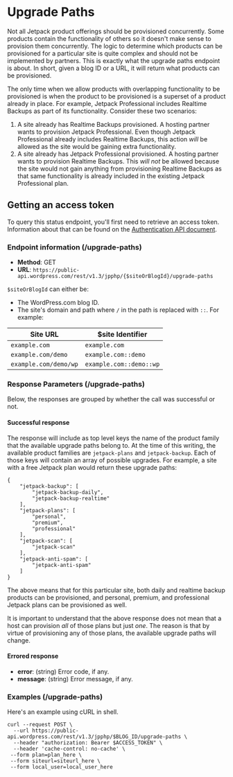 # Upgrade Paths

Not all Jetpack product offerings should be provisioned concurrently. Some products contain the functionality of others so it doesn't make sense to provision them concurrently. The logic to determine which products can be provisioned for a particular site is quite complex and should not be implemented by partners. This is exactly what the upgrade paths endpoint is about. In short, given a blog ID or a URL, it will return what products can be provisioned.

The only time when we allow products with overlapping functionality to be provisioned is when the product to be provisioned is a superset of a product already in place. For example, Jetpack Professional includes Realtime Backups as part of its functionality. Consider these two scenarios:

1. A site already has Realtime Backups provisioned. A hosting partner wants to provision Jetpack Professional. Even though Jetpack Professional already includes Realtime Backups, this action *will* be allowed as the site would be gaining extra functionality.
2. A site already has Jetpack Professional provisioned. A hosting partner wants to provision Realtime Backups. This *will not* be allowed because the site would not gain anything from provisioning Realtime Backups as that same functionality is already included in the existing Jetpack Professional plan.

## Getting an access token

To query this status endpoint, you'll first need to retrieve an access token. Information about that can be found on the [Authentication API document](../jetpack-start-endpoints/authentication.md#getting-a-jetpack-partner-access-token ).

### Endpoint information (/upgrade-paths)

- __Method__: GET
- __URL__:    `https://public-api.wordpress.com/rest/v1.3/jpphp/{$siteOrBlogId}/upgrade-paths`

`$siteOrBlogId` can either be:

 - The WordPress.com blog ID.
 - The site's domain and path where `/` in the path is replaced with `::`. For example:

| Site URL              | $site Identifier        |
| --------------------- | -------------------     |
| `example.com`         | `example.com`           |
| `example.com/demo`    | `example.com::demo`     |
| `example.com/demo/wp` | `example.com::demo::wp` |

### Response Parameters (/upgrade-paths)

Below, the responses are grouped by whether the call was successful or not.

#### Successful response

The response will include as top level keys the name of the product family that the available upgrade paths belong to. At the time of this writing, the available product families are `jetpack-plans` and `jetpack-backup`. Each of those keys will contain an array of possible upgrades. For example, a site with a free Jetpack plan would return these upgrade paths:

```
{
    "jetpack-backup": [
        "jetpack-backup-daily",
        "jetpack-backup-realtime"
    ],
    "jetpack-plans": [
        "personal",
        "premium",
        "professional"
    ],
	"jetpack-scan": [
        "jetpack-scan"
    ],
	"jetpack-anti-spam": [
        "jetpack-anti-spam"
    ]
}
```

The above means that for this particular site, both daily and realtime backup products can be provisioned, and personal, premium, and professional Jetpack plans can be provisioned as well.

It is important to understand that the above response does not mean that a host can provision *all* of those plans but just *one*. The reason is that by virtue of provisioning any of those plans, the available upgrade paths will change.

#### Errored response

- __error__:    (string) Error code, if any.
- __message__:  (string) Error message, if any.

### Examples (/upgrade-paths)

Here's an example using cURL in shell.

```shell
curl --request POST \
  --url https://public-api.wordpress.com/rest/v1.3/jpphp/$BLOG_ID/upgrade-paths \
  --header "authorization: Bearer $ACCESS_TOKEN" \
  --header 'cache-control: no-cache' \
 --form plan=plan_here \
 --form siteurl=siteurl_here \
 --form local_user=local_user_here
```

